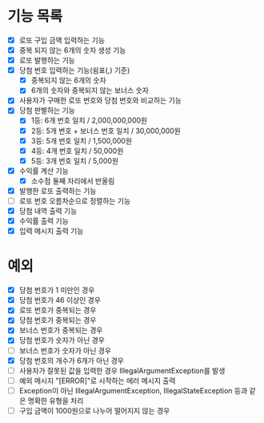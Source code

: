 # 기능 목록
- [x] 로또 구입 금액 입력하는 기능
- [x] 중복 되지 않는 6개의 숫자 생성 기능
- [x] 로또 발행하는 기능
- [x] 당첨 번호 입력하는 기능(쉼표(,) 기준)
  - [x] 중복되지 않는 6개의 숫자
  - [x] 6개의 숫자와 중복되지 않는 보너스 숫자
- [x] 사용자가 구매한 로또 번호와 당첨 번호와 비교하는 기능
- [x] 당첨 판별하는 기능
  - [x] 1등: 6개 번호 일치 / 2,000,000,000원
  - [x] 2등: 5개 번호 + 보너스 번호 일치 / 30,000,000원
  - [x] 3등: 5개 번호 일치 / 1,500,000원
  - [x] 4등: 4개 번호 일치 / 50,000원
  - [x] 5등: 3개 번호 일치 / 5,000원 
- [x] 수익률 계산 기능
  - [x] 소수점 둘째 자리에서 반올림 
- [x] 발행한 로또 출력하는 기능
- [ ] 로또 번호 오름차순으로 정렬하는 기능
- [x] 당첨 내역 출력 기능
- [x] 수익률 출력 기능
- [x] 입력 메시지 출력 기능

# 예외
- [x] 당첨 번호가 1 미만인 경우
- [x] 당첨 번호가 46 이상인 경우
- [x] 로또 번호가 중복되는 경우
- [x] 당첨 번호가 중복되는 경우
- [x] 보너스 번호가 중복되는 경우
- [x] 당첨 번호가 숫자가 아닌 경우
- [ ] 보너스 번호가 숫자가 아닌 경우
- [x] 당첨 번호의 개수가 6개가 아닌 경우
- [ ] 사용자가 잘못된 값을 입력한 경우 IllegalArgumentException를 발생
- [ ] 예외 메시지 "[ERROR]"로 시작하는 에러 메시지 출력
- [ ] Exception이 아닌 IllegalArgumentException, IllegalStateException 등과 같은 명확한 유형을 처리
- [ ] 구입 금액이 1000원으로 나누어 떨어지지 않는 경우